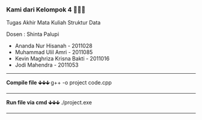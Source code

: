 <h3>Kami dari Kelompok 4 👋👋👋</h3>
<p>Tugas Akhir Mata Kuliah Struktur Data</p>
<p>Dosen : Shinta Palupi</p>
<ul>
    <li>Ananda Nur Hisanah - 2011028</li>
    <li>Muhammad Ulil Amri - 2011085</li>
    <li>Kevin Maghriza Krisna Bakti - 2011016</li>
    <li>Jodi Mahendra - 2011053</li>
</ul>
<hr>
<b>
    Compile file 🡳🡳🡳
</b>
g++ -o project code.cpp
<hr>
<b>
    Run file via cmd 🡳🡳🡳
</b>
./project.exe
<hr>